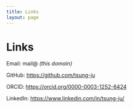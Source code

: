 ```yaml
---
title: Links
layout: page
---
```


# Links

Email: mail@ _(this domain)_

GitHub: <https://github.com/tsung-ju>

ORCID: <https://orcid.org/0000-0003-1252-6424>

LinkedIn: <https://www.linkedin.com/in/tsung-ju/>
